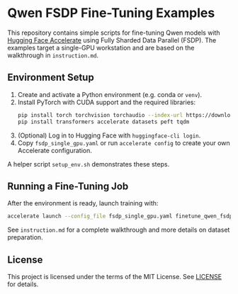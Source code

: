 # Qwen FSDP Fine-Tuning Examples

This repository contains simple scripts for fine-tuning Qwen models with [Hugging Face Accelerate](https://github.com/huggingface/accelerate) using Fully Sharded Data Parallel (FSDP). The examples target a single-GPU workstation and are based on the walkthrough in `instruction.md`.

## Environment Setup

1. Create and activate a Python environment (e.g. conda or `venv`).
2. Install PyTorch with CUDA support and the required libraries:
   ```bash
   pip install torch torchvision torchaudio --index-url https://download.pytorch.org/whl/cu128
   pip install transformers accelerate datasets peft tqdm
   ```
3. (Optional) Log in to Hugging Face with `huggingface-cli login`.
4. Copy `fsdp_single_gpu.yaml` or run `accelerate config` to create your own Accelerate configuration.

A helper script `setup_env.sh` demonstrates these steps.

## Running a Fine-Tuning Job

After the environment is ready, launch training with:

```bash
accelerate launch --config_file fsdp_single_gpu.yaml finetune_qwen_fsdp.py --output_dir ./qwen-output
```

See `instruction.md` for a complete walkthrough and more details on dataset preparation.

## License

This project is licensed under the terms of the MIT License. See [LICENSE](LICENSE) for details.

